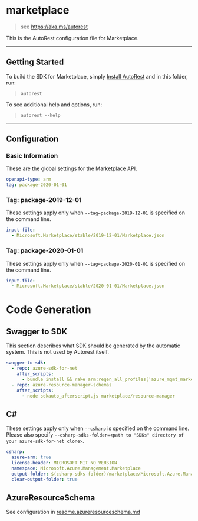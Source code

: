 # marketplace

> see https://aka.ms/autorest

This is the AutoRest configuration file for Marketplace.

---

## Getting Started

To build the SDK for Marketplace, simply [Install AutoRest](https://aka.ms/autorest/install) and in this folder, run:

> `autorest`

To see additional help and options, run:

> `autorest --help`

---

## Configuration

### Basic Information

These are the global settings for the Marketplace API.

``` yaml
openapi-type: arm
tag: package-2020-01-01
```


### Tag: package-2019-12-01

These settings apply only when `--tag=package-2019-12-01` is specified on the command line.

``` yaml $(tag) == 'package-2019-12-01'
input-file:
  - Microsoft.Marketplace/stable/2019-12-01/Marketplace.json
```

### Tag: package-2020-01-01

These settings apply only when `--tag=package-2020-01-01` is specified on the command line.

``` yaml $(tag) == 'package-2020-01-01'
input-file:
  - Microsoft.Marketplace/stable/2020-01-01/Marketplace.json
```

# Code Generation

## Swagger to SDK

This section describes what SDK should be generated by the automatic system.
This is not used by Autorest itself.

``` yaml $(swagger-to-sdk)
swagger-to-sdk:
  - repo: azure-sdk-for-net
    after_scripts:
      - bundle install && rake arm:regen_all_profiles['azure_mgmt_marketplace']
  - repo: azure-resource-manager-schemas
    after_scripts:
      - node sdkauto_afterscript.js marketplace/resource-manager
```

## C#

These settings apply only when `--csharp` is specified on the command line.
Please also specify `--csharp-sdks-folder=<path to "SDKs" directory of your azure-sdk-for-net clone>`.

``` yaml $(csharp)
csharp:
  azure-arm: true
  license-header: MICROSOFT_MIT_NO_VERSION
  namespace: Microsoft.Azure.Management.Marketplace
  output-folder: $(csharp-sdks-folder)/marketplace/Microsoft.Azure.Management.Marketplace/src/Generated
  clear-output-folder: true
```

## AzureResourceSchema

See configuration in [readme.azureresourceschema.md](./readme.azureresourceschema.md)

